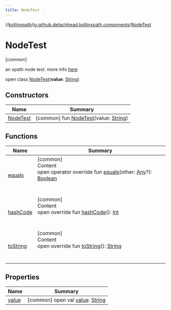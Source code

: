 ```yaml
---
title: NodeTest -
---
```

//[kotlinxpath](../../index.md)/[io.github.detachhead.kotlinxpath.components](../index.md)/[NodeTest](index.md)



# NodeTest  
 [common] 

an xpath node test. more info [here](https://en.wikipedia.org/wiki/XPath#Node_tests)

open class [NodeTest](index.md)(**value**: [String](https://kotlinlang.org/api/latest/jvm/stdlib/kotlin/-string/index.html))   


## Constructors  
  
|  Name|  Summary| 
|---|---|
| [NodeTest](-node-test.md)|  [common] fun [NodeTest](-node-test.md)(value: [String](https://kotlinlang.org/api/latest/jvm/stdlib/kotlin/-string/index.html))   <br>


## Functions  
  
|  Name|  Summary| 
|---|---|
| [equals](../-operator/index.md#kotlin/Any/equals/#kotlin.Any?/PointingToDeclaration/)| [common]  <br>Content  <br>open operator override fun [equals](../-operator/index.md#kotlin/Any/equals/#kotlin.Any?/PointingToDeclaration/)(other: [Any](https://kotlinlang.org/api/latest/jvm/stdlib/kotlin/-any/index.html)?): [Boolean](https://kotlinlang.org/api/latest/jvm/stdlib/kotlin/-boolean/index.html)  <br><br><br>
| [hashCode](../-operator/index.md#kotlin/Any/hashCode/#/PointingToDeclaration/)| [common]  <br>Content  <br>open override fun [hashCode](../-operator/index.md#kotlin/Any/hashCode/#/PointingToDeclaration/)(): [Int](https://kotlinlang.org/api/latest/jvm/stdlib/kotlin/-int/index.html)  <br><br><br>
| [toString](to-string.md)| [common]  <br>Content  <br>open override fun [toString](to-string.md)(): [String](https://kotlinlang.org/api/latest/jvm/stdlib/kotlin/-string/index.html)  <br><br><br>


## Properties  
  
|  Name|  Summary| 
|---|---|
| [value](index.md#io.github.detachhead.kotlinxpath.components/NodeTest/value/#/PointingToDeclaration/)|  [common] open val [value](index.md#io.github.detachhead.kotlinxpath.components/NodeTest/value/#/PointingToDeclaration/): [String](https://kotlinlang.org/api/latest/jvm/stdlib/kotlin/-string/index.html)   <br>

